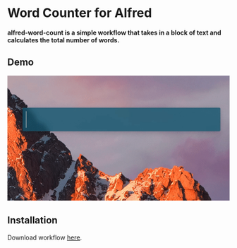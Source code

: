 # Word Counter for Alfred

**alfred-word-count is a simple workflow that takes in a block of text and calculates the total number of words.**

## Demo

![demo](wc-demo.gif)

## Installation

Download workflow [here](https://github.com/Cool-Runningz/alfred-word-count/blob/main/word-count.alfredworkflow).
